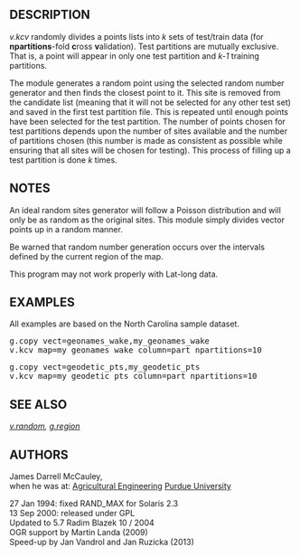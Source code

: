<h2>DESCRIPTION</h2>

<em>v.kcv</em> randomly divides a points lists into <em>k</em> sets of
test/train data (for <b>npartitions</b>-fold <b>c</b>ross <b>v</b>alidation).
Test partitions are mutually exclusive. That is, a point will appear in
only one test partition and <em>k-1</em> training partitions.

The module generates a random point using the selected random number
generator and then finds the closest point to it. This site is removed
from the candidate list (meaning that it will not be selected for any
other test set) and saved in the first test partition file. This is
repeated until enough points have been selected for the test partition.
The number of points chosen for test partitions depends upon the number
of sites available and the number of partitions chosen (this number is
made as consistent as possible while ensuring that all sites will be
chosen for testing). This process of filling up a test partition is
done <em>k</em> times.

<h2>NOTES</h2>

An ideal random sites generator will follow a Poisson distribution and
will only be as random as the original sites. This module simply
divides vector points up in a random manner.

<p>
Be warned that random number generation occurs over the
intervals defined by the current region of the map.

<p>
This program may not work properly with Lat-long data.

<h2>EXAMPLES</h2>

All examples are based on the North Carolina sample dataset.

<div class="code"><pre>
g.copy vect=geonames_wake,my_geonames_wake
v.kcv map=my_geonames_wake column=part npartitions=10
</pre></div>

<p>
<div class="code"><pre>
g.copy vect=geodetic_pts,my_geodetic_pts
v.kcv map=my_geodetic_pts column=part npartitions=10
</pre></div>

<h2>SEE ALSO</h2>

<em>
<a href="v.random.html">v.random</a>,
<a href="g.region.html">g.region</a>
</em>

<h2>AUTHORS</h2>

James Darrell McCauley,
<br>when he was at:
<a href="http://ABE.www.ecn.purdue.edu/ABE/">Agricultural Engineering</a>
<a href="http://www.purdue.edu/">Purdue University</a>

<p>
27 Jan 1994: fixed RAND_MAX for Solaris 2.3<br>
13 Sep 2000: released under GPL<br>
Updated to 5.7 Radim Blazek 10 / 2004<br>
OGR support by Martin Landa (2009)<br>
Speed-up by Jan Vandrol and Jan Ruzicka (2013)
